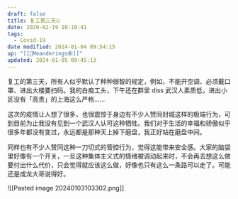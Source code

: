 ```yaml
---
draft: false
title: 复工第三天🤐
date: 2020-02-19 10:18:41
tags:
  - Covid-19
date modified: 2024-01-04 09:54:15
up: "[[🙊Meanderings🕸️]]"
updated: 2024-01-05 09:45:13
---
```


复工的第三天，所有人似乎默认了种种弱智的规定，例如，不能开空调、必须戴口罩、进出大楼要扫码。我的白痴工头，下午还在群里 diss 武汉人素质低，进出小区没有「高贵」的上海这么严格……
<!-- more -->

这次的疫情让人想了很多，也很震惊于身边有不少人赞同封城这样的极端行为，可到目前为止我没有见到一个武汉人认可这种牺牲。我们对于生活的幸福和骄傲似乎很多年都没有变过，永远都是那种天上掉下磨盘，我正好站在磨盘中间。

同样也有不少人赞同这种一刀切式的管控行为，觉得这能带来安全感。大家的脑袋里好像有一个开关，一旦这种集体主义式的情绪被调动起来时，不会再去想这么做要付出什么代价，只会觉得就应该这么做，好像也只有这么一条路可以走了。可能还是成龙大哥说得好。

![[Pasted image 20240103103302.png]]

